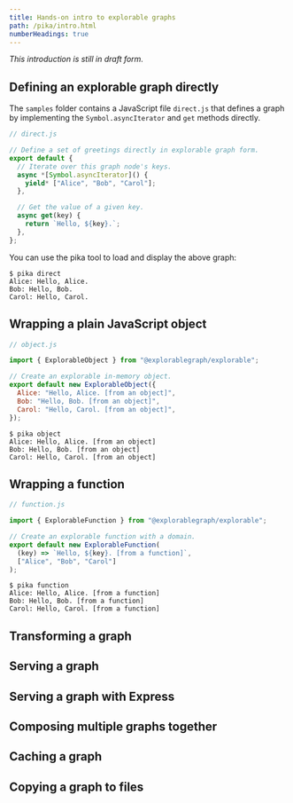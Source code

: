 ```yaml
---
title: Hands-on intro to explorable graphs
path: /pika/intro.html
numberHeadings: true
---
```


_This introduction is still in draft form._

## Defining an explorable graph directly

The `samples` folder contains a JavaScript file `direct.js` that defines a graph by implementing the `Symbol.asyncIterator` and `get` methods directly.

```js
// direct.js

// Define a set of greetings directly in explorable graph form.
export default {
  // Iterate over this graph node's keys.
  async *[Symbol.asyncIterator]() {
    yield* ["Alice", "Bob", "Carol"];
  },

  // Get the value of a given key.
  async get(key) {
    return `Hello, ${key}.`;
  },
};
```

You can use the pika tool to load and display the above graph:

```console
$ pika direct
Alice: Hello, Alice.
Bob: Hello, Bob.
Carol: Hello, Carol.
```

## Wrapping a plain JavaScript object

```js
// object.js

import { ExplorableObject } from "@explorablegraph/explorable";

// Create an explorable in-memory object.
export default new ExplorableObject({
  Alice: "Hello, Alice. [from an object]",
  Bob: "Hello, Bob. [from an object]",
  Carol: "Hello, Carol. [from an object]",
});
```

```console
$ pika object
Alice: Hello, Alice. [from an object]
Bob: Hello, Bob. [from an object]
Carol: Hello, Carol. [from an object]
```

## Wrapping a function

```js
// function.js

import { ExplorableFunction } from "@explorablegraph/explorable";

// Create an explorable function with a domain.
export default new ExplorableFunction(
  (key) => `Hello, ${key}. [from a function]`,
  ["Alice", "Bob", "Carol"]
);
```

```console
$ pika function
Alice: Hello, Alice. [from a function]
Bob: Hello, Bob. [from a function]
Carol: Hello, Carol. [from a function]
```

## Transforming a graph

## Serving a graph

## Serving a graph with Express

## Composing multiple graphs together

## Caching a graph

## Copying a graph to files
